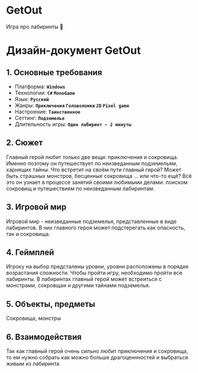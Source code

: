 # GetOut
Игра про лабиринты 🐍

# Дизайн-документ GetOut
## 1. Основные требования
- Платформа: **`Windows`**
- Технологии: **`C#` `MonoGame`**
- Язык: **`Русский`**
- Жанры: **`Приключения` `Головоломки` `2D` `Pixel game`**
- Настроение: **`Таинственное`**
- Сеттинг: **`Подземелье`**
- Длительность игры: **`Один лабиринт ~ 2 минуты`**

## 2. Сюжет
Главный герой любит только две вещи: приключения и сокровища. Именно поэтому он путешествует по неизведанным подземельям, харнящих тайны. Что встретит на своём пути главный герой? Может быть страшных монстров, бесценные сокровища ... или что-то ещё? Всё это он узнает в процессе занятий своими любимыми делами: поиском сокровищ и путешествиям по неизведанным лабиринтам.

## 3. Игровой мир
Игровой мир - неизведанные подземелья, представленные в виде лабиринтов. В них главного героя может подстерегать как опасность, так и сокровища.

## 4. Геймплей
Игроку на выбор предсталены уровни, уровни расположены в порядке возрастания сложности. Чтобы пройти игру, необходимо пройти все лабиринты. В лабиринтах главный герой может встреиться с монстрами, сокровщаи и другими тайнами подземелья.

## 5. Объекты, предметы
Сокровища, монстры

## 6. Взаимодействия
Так как главный герой очень сильно любит приключения и сокровища, то ем нужно собрать как можно больше драгоценнностей и выбраться живым из лабиринта
